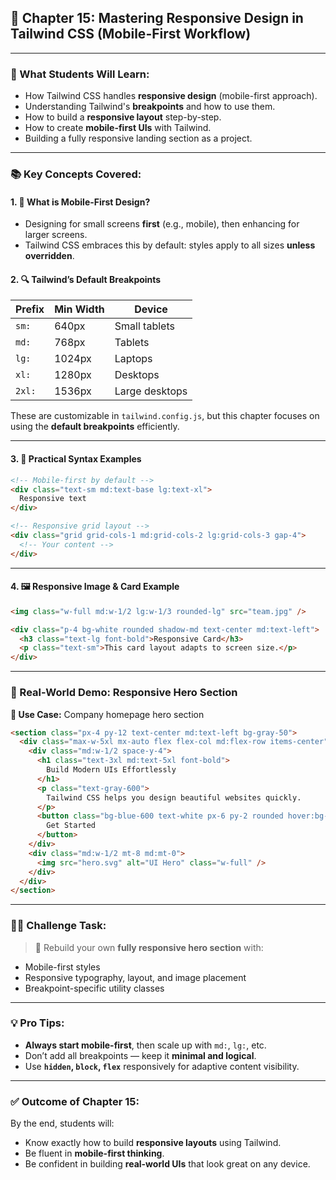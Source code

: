 ## 🧠 Chapter 15: **Mastering Responsive Design in Tailwind CSS (Mobile-First Workflow)**

---

### 🎯 What Students Will Learn:

* How Tailwind CSS handles **responsive design** (mobile-first approach).
* Understanding Tailwind's **breakpoints** and how to use them.
* How to build a **responsive layout** step-by-step.
* How to create **mobile-first UIs** with Tailwind.
* Building a fully responsive landing section as a project.

---

### 📚 Key Concepts Covered:

#### 1. 📱 What is Mobile-First Design?

* Designing for small screens **first** (e.g., mobile), then enhancing for larger screens.
* Tailwind CSS embraces this by default: styles apply to all sizes **unless overridden**.

#### 2. 🔍 Tailwind’s Default Breakpoints

| Prefix | Min Width | Device         |
| ------ | --------- | -------------- |
| `sm:`  | 640px     | Small tablets  |
| `md:`  | 768px     | Tablets        |
| `lg:`  | 1024px    | Laptops        |
| `xl:`  | 1280px    | Desktops       |
| `2xl:` | 1536px    | Large desktops |

These are customizable in `tailwind.config.js`, but this chapter focuses on using the **default breakpoints** efficiently.

---

#### 3. 🧪 Practical Syntax Examples

```html
<!-- Mobile-first by default -->
<div class="text-sm md:text-base lg:text-xl">
  Responsive text
</div>
```

```html
<!-- Responsive grid layout -->
<div class="grid grid-cols-1 md:grid-cols-2 lg:grid-cols-3 gap-4">
  <!-- Your content -->
</div>
```

---

#### 4. 🖼️ Responsive Image & Card Example

```html
<img class="w-full md:w-1/2 lg:w-1/3 rounded-lg" src="team.jpg" />
```

```html
<div class="p-4 bg-white rounded shadow-md text-center md:text-left">
  <h3 class="text-lg font-bold">Responsive Card</h3>
  <p class="text-sm">This card layout adapts to screen size.</p>
</div>
```

---

### 🧱 Real-World Demo: Responsive Hero Section

**💼 Use Case:** Company homepage hero section

```html
<section class="px-4 py-12 text-center md:text-left bg-gray-50">
  <div class="max-w-5xl mx-auto flex flex-col md:flex-row items-center">
    <div class="md:w-1/2 space-y-4">
      <h1 class="text-3xl md:text-5xl font-bold">
        Build Modern UIs Effortlessly
      </h1>
      <p class="text-gray-600">
        Tailwind CSS helps you design beautiful websites quickly.
      </p>
      <button class="bg-blue-600 text-white px-6 py-2 rounded hover:bg-blue-700">
        Get Started
      </button>
    </div>
    <div class="md:w-1/2 mt-8 md:mt-0">
      <img src="hero.svg" alt="UI Hero" class="w-full" />
    </div>
  </div>
</section>
```

---

### 🧑‍🎓 Challenge Task:

> 🔧 Rebuild your own **fully responsive hero section** with:

* Mobile-first styles
* Responsive typography, layout, and image placement
* Breakpoint-specific utility classes

---

### 💡 Pro Tips:

* **Always start mobile-first**, then scale up with `md:`, `lg:`, etc.
* Don’t add all breakpoints — keep it **minimal and logical**.
* Use **`hidden`, `block`, `flex`** responsively for adaptive content visibility.

---

### ✅ Outcome of Chapter 15:

By the end, students will:

* Know exactly how to build **responsive layouts** using Tailwind.
* Be fluent in **mobile-first thinking**.
* Be confident in building **real-world UIs** that look great on any device.
